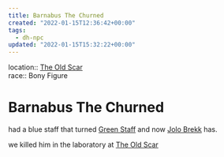 ```yaml
---
title: Barnabus The Churned
created: "2022-01-15T12:36:42+00:00"
tags:
  - dh-npc
updated: "2022-01-15T15:32:22+00:00"
---
```


location:: [The Old Scar](The%20Old%20Scar.md)  
race:: Bony Figure

# Barnabus The Churned

had a blue staff that turned [Green Staff](Green%20Staff.md) and now [Jolo Brekk](Jolo%20Brekk.md) has.

we killed him in the laboratory at [The Old Scar](The%20Old%20Scar.md)
